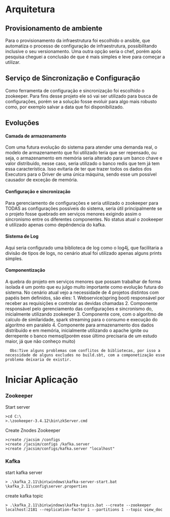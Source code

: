 <h1>Arquitetura</h1>

   <h2>Provisionamento de ambiente</h2>
    Para o provisionamento da infraestrutura foi escolhido o ansible, que automatiza o processo de configuração
    de infraestrutura, possibilitando inclusive o seu versionamento. Uma outra opção seria o chef, porém após pesquisa cheguei a conclusão de que
    é mais simples e leve para começar a utilizar.


   <h2>Serviço de Sincronização e Configuração</h2>
   Como ferramenta de configuração e sincronização foi escolhido o zookeeper. Para fins desse projeto ele só vai ser utilizado para busca de configurações, porém se a solução fosse evoluir para algo mais robusto como, por exemplo salvar a data que foi disponibilizado.

   <h2>Evoluções</h2>
   <h4>Camada de armazenamento</h4>
   Com uma futura evolução do sistema para atender uma demanda real, o modelo de armazenamento que foi utilizado teria que ser repensado, ou seja, o armazenamento
   em memória seria alterado para um banco chave e valor distribuído, nesse caso, seria utilizado o banco redis que tem já tem essa característica. Isso evitaria de ter
   que trazer todos os dados dos Executors para o Driver de uma única máquina, sendo esse um possível causador de exceção de memória.

   <h4>Configuração e sincronização</h4>
    Para gerenciamento de configurações e seria utilizado o zookeeper para TODAS as configurações possíveis do sistema, seria útil principalmente se o projeto fosse quebrado em serviços menores exigindo assim o sincronismo entre os diferentes componentes. No status atual o zookeeper
    é utilizado apenas como depêndencia do kafka.

   <h4>Sistema de Log</h4>
    Aqui seria configurado uma biblioteca de log como o log4j, que facilitaria a divisão de tipos de logs, no cenário atual foi utilizado apenas alguns prints simples.

   <h4>Componentização</h4>
    A quebra do projeto em serviços menores que possam trabalhar de forma isolada é um ponto que eu julgo muito importante como evolução futura do sistema. No cenário atual vejo a necessidade de 4 projetos distintos com papéis bem definidos, são eles:
      1. Webservice(spring boot) responsável por receber as requisições e controlar as devidas chamadas
      2. Componente responsável pelo gerenciamento das configurações e sincronismo do, inicialmente utilizando zookeeper
      3. Componente core, com o algoritmo de calculo de similaridade, spark streaming para o consumo e execução do algoritmo em paralelo
      4. Componente para armazenamento dos dados distribuído e em memória, inicialmente utilizando o apache ignite ou derrepente o banco memsql(porém esse último precisaria de um estudo maior, já que não conheço muito)

      Obs:Tive alguns problemas com conflitos de bibliotecas, por isso a necessidade de alguns excludes no build.sbt, com a componetização esse problema deixaria de existir.
<h1>Iniciar Aplicação</h1>

<h3>Zookeeper</h3>

Start server

```
>cd C:\
>.\zookeeper-3.4.12\bin\zkServer.cmd
```


Create Znodes Zookeeper

```
>create /jacsim /configs
>create /jacsim/configs /kafka.server
>create /jacsim/configs/kafka.server "localhost"

```

<h3>Kafka</h3>

start kafka server

```
> .\kafka_2.11\bin\windows\kafka-server-start.bat \kafka_2.11\config\server.properties
```

create kafka topic

```
> .\kafka_2.11\bin\windows\kafka-topics.bat --create --zookeeper localhost:2181 --replication-factor 1 --partitions 1 --topic view_doc
```
